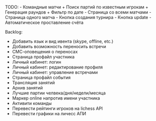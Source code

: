 TODO:
    - Командные матчи
        + Поиск партий по известным игрокам
        + Генерация раундов
        + Фильтр по дате
        - Страница со всеми матчами
        - Страница одного матча
        - Кнопка создания турнира
        - Кнопка update
        - Автоматическое проставление счёта

Backlog:
- Добавить язык и вид ивента (skype, offline, etc.)
- Добавить возможность переносить встречи
- СМС-оповещения о переносах
- Страница профайл участника
- Личный кабинет: логин
- Личный кабинет: редактирование профиля
- Личный кабинет: управление встречами
- Страница профайл события
- Трансляция занятий
- Архив занятий
- Лучшие партии челвека/дня/недели/месяца
- Маркер online напротив имени участника
- Активити команды
- Перевести рейтинги игроков на lichess API
- Перевести графики на личесс АПИ